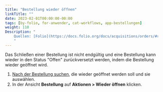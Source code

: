 ```yaml
---
title: "Bestellung wieder öffnen"
linkTitle: ""
date: 2023-02-01T00:00:00-00:00
tags: [by-folio, for-anwender, cat-workflows, app-bestellungen]
weight: 110
Description: "
    Quellen: [Folio](https://docs.folio.org/docs/acquisitions/orders/#reopening-an-order) & [GBV](https://info.gbv.de/pages/viewpage.action?pageId=851017761)
    "
---
```


Das Schließen einer Bestellung ist nicht endgültig und eine Bestellung kann wieder in den Status "Offen" zurückversetzt werden, indem die Bestellung wieder geöffnet wird.

1.  [Nach der Bestellung suchen](https://info.gbv.de/display/FOLIOGBVEXTERN/Folio%3A+Bestellungen+suchen+und+exportieren), die wieder geöffnet werden soll und sie auswählen.
2.  In der Ansicht **Bestellung** auf **Aktionen > Wieder öffnen** klicken.
